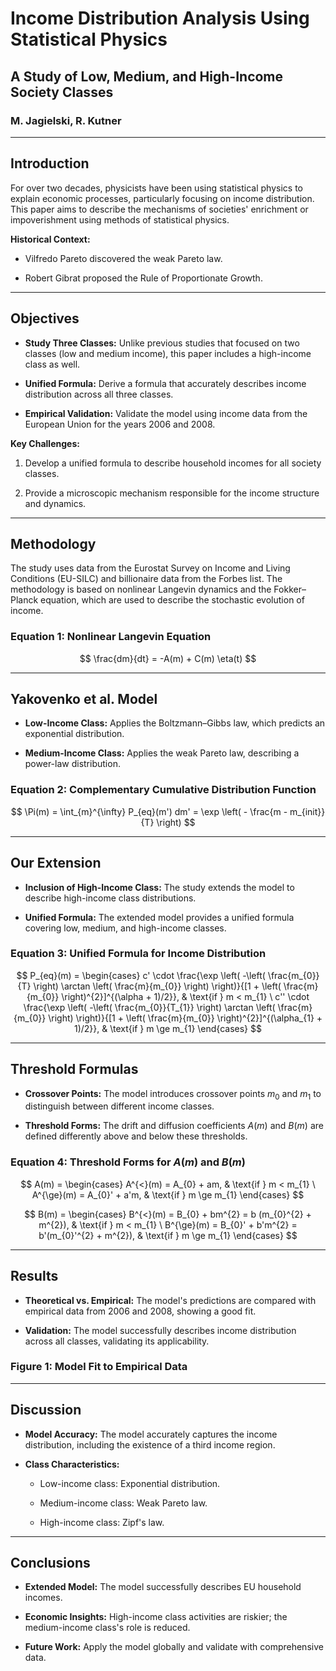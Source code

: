 
# Income Distribution Analysis Using Statistical Physics

## A Study of Low, Medium, and High-Income Society Classes

### M. Jagielski, R. Kutner

---

## Introduction

For over two decades, physicists have been using statistical physics to explain economic processes, particularly focusing on income distribution. This paper aims to describe the mechanisms of societies' enrichment or impoverishment using methods of statistical physics.

**Historical Context:**

- Vilfredo Pareto discovered the weak Pareto law.

- Robert Gibrat proposed the Rule of Proportionate Growth.

---

## Objectives

- **Study Three Classes:** Unlike previous studies that focused on two classes (low and medium income), this paper includes a high-income class as well.

- **Unified Formula:** Derive a formula that accurately describes income distribution across all three classes.

- **Empirical Validation:** Validate the model using income data from the European Union for the years 2006 and 2008.

**Key Challenges:**

1. Develop a unified formula to describe household incomes for all society classes.

2. Provide a microscopic mechanism responsible for the income structure and dynamics.

---

## Methodology

The study uses data from the Eurostat Survey on Income and Living Conditions (EU-SILC) and billionaire data from the Forbes list. The methodology is based on nonlinear Langevin dynamics and the Fokker–Planck equation, which are used to describe the stochastic evolution of income.

### Equation 1: Nonlinear Langevin Equation

$$
\frac{dm}{dt} = -A(m) + C(m) \eta(t)
$$

---

## Yakovenko et al. Model

- **Low-Income Class:** Applies the Boltzmann–Gibbs law, which predicts an exponential distribution.

- **Medium-Income Class:** Applies the weak Pareto law, describing a power-law distribution.

### Equation 2: Complementary Cumulative Distribution Function

$$
\Pi(m) = \int_{m}^{\infty} P_{eq}(m') dm' = \exp \left( - \frac{m - m_{init}}{T} \right)
$$

---

## Our Extension

- **Inclusion of High-Income Class:** The study extends the model to describe high-income class distributions.

- **Unified Formula:** The extended model provides a unified formula covering low, medium, and high-income classes.

### Equation 3: Unified Formula for Income Distribution

$$
P_{eq}(m) = 
\begin{cases}
c' \cdot \frac{\exp \left( -\left( \frac{m_{0}}{T} \right) \arctan \left( \frac{m}{m_{0}} \right) \right)}{[1 + \left( \frac{m}{m_{0}} \right)^{2}]^{(\alpha + 1)/2}}, & \text{if } m < m_{1} \ 
c'' \cdot \frac{\exp \left( -\left( \frac{m_{0}}{T_{1}} \right) \arctan \left( \frac{m}{m_{0}} \right) \right)}{[1 + \left( \frac{m}{m_{0}} \right)^{2}]^{(\alpha_{1} + 1)/2}}, & \text{if } m \ge m_{1}
\end{cases}
$$

---

## Threshold Formulas

- **Crossover Points:** The model introduces crossover points $m_{0}$ and $m_{1}$ to distinguish between different income classes.

- **Threshold Forms:** The drift and diffusion coefficients $A(m)$ and $B(m)$ are defined differently above and below these thresholds.

### Equation 4: Threshold Forms for $A(m)$ and $B(m)$

$$
A(m) = 
\begin{cases} 
A^{<}(m) = A_{0} + am, & \text{if } m < m_{1} \ 
A^{\ge}(m) = A_{0}' + a'm, & \text{if } m \ge m_{1} 
\end{cases}
$$

$$
B(m) = 
\begin{cases} 
B^{<}(m) = B_{0} + bm^{2} = b (m_{0}^{2} + m^{2}), & \text{if } m < m_{1} \ 
B^{\ge}(m) = B_{0}' + b'm^{2} = b'(m_{0}'^{2} + m^{2}), & \text{if } m \ge m_{1} 
\end{cases}
$$

---

## Results

- **Theoretical vs. Empirical:** The model's predictions are compared with empirical data from 2006 and 2008, showing a good fit.

- **Validation:** The model successfully describes income distribution across all classes, validating its applicability.

### Figure 1: Model Fit to Empirical Data

---

## Discussion

- **Model Accuracy:** The model accurately captures the income distribution, including the existence of a third income region.

- **Class Characteristics:** 

  - Low-income class: Exponential distribution.

  - Medium-income class: Weak Pareto law.

  - High-income class: Zipf's law.

---

## Conclusions

- **Extended Model:** The model successfully describes EU household incomes.

- **Economic Insights:** High-income class activities are riskier; the medium-income class's role is reduced.

- **Future Work:** Apply the model globally and validate with comprehensive data.
